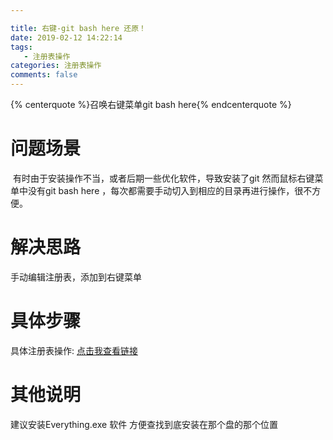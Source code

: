 ```yaml
---

title: 右键-git bash here 还原！
date: 2019-02-12 14:22:14
tags:
   - 注册表操作
categories: 注册表操作
comments: false
---
```

{% centerquote %}召唤右键菜单git bash here{% endcenterquote %}
<!-- more -->

# ​问题场景

​	有时由于安装操作不当，或者后期一些优化软件，导致安装了git 然而鼠标右键菜单中没有git bash here  ，每次都需要手动切入到相应的目录再进行操作，很不方便。

# 解决思路

手动编辑注册表，添加到右键菜单

# 具体步骤

具体注册表操作: [点击我查看链接](https://blog.csdn.net/weixin_42357048/article/details/80533571)

# 其他说明

   建议安装Everything.exe 软件  方便查找到底安装在那个盘的那个位置
